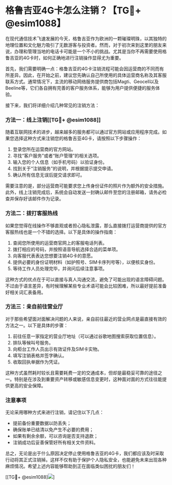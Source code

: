 # 格鲁吉亚4G卡怎么注销？【TG💪+ @esim1088】

在现代通信技术飞速发展的今天，格鲁吉亚作为欧洲的一颗璀璨明珠，以其独特的地理位置和文化魅力吸引了无数游客与投资者。然而，对于初次来到这里的朋友来说，办理和管理当地的电话卡可能是一个不小的挑战。尤其是当你不再需要使用格鲁吉亚的4G卡时，如何正确地进行注销操作显得尤为重要。

首先，我们需要明确一点：格鲁吉亚的4G卡注销流程可能会因运营商的不同而有所差异。因此，在开始之前，建议您先确认自己所使用的具体运营商名称及其客服联系方式。通常情况下，主流的移动网络服务提供商包括Magti、Geocell以及Beeline等，它们各自拥有完善的客户服务体系，能够为用户提供便捷的服务体验。

接下来，我们将详细介绍几种常见的注销方法：

### 方法一：线上注销[[TG💪+ @esim1088]]
随着互联网技术的进步，越来越多的服务都可以通过官方网站或应用程序完成。如果您选择这种方式来注销您的格鲁吉亚4G卡，请按照以下步骤操作：
1. 登录您所在运营商的官方网站。
2. 寻找“客户服务”或者“账户管理”的相关选项。
3. 输入您的个人信息（如手机号码）以验证身份。
4. 找到关于“注销服务”的说明，并根据提示提交申请。
5. 确认所有信息无误后提交请求即可。

需要注意的是，部分运营商可能要求您上传身份证件的照片作为额外的安全措施。此外，线上注销完成后，系统会自动发送一封确认邮件至您的注册邮箱，请务必检查并保存好该邮件作为记录。

### 方法二：拨打客服热线
如果您觉得在线操作不够直观或者担心隐私泄露，那么直接拨打运营商提供的官方客服热线也是一个不错的选择。以下是具体的操作指南：
1. 查阅您所使用的运营商官网上的客服电话列表。
2. 拨打相应的号码，并按照语音导航选择合适的菜单项。
3. 向客服代表表达您想要注销4G卡的意愿。
4. 提供必要的身份证明材料（如护照号、SIM卡序列号等），以便核实身份。
5. 等待工作人员处理完毕，并询问后续注意事项。

这种方式的优点在于可以直接与真人沟通交流，避免了可能出现的语言障碍问题。不过由于语言差异，有时候理解某些专业术语可能会比较困难，所以最好提前准备好相关词汇表备用。

### 方法三：亲自前往营业厅
对于那些希望面对面解决问题的人来说，亲自前往最近的营业网点是最直接有效的方法之一。以下是具体的步骤：
1. 前往任意一家指定的营业厅地址（可以通过谷歌地图搜索获取位置信息）。
2. 排队等候叫号服务。
3. 向柜台工作人员出示有效证件及SIM卡实物。
4. 填写注销表格并签字确认。
5. 收取回执单据作为凭证。

这种方式虽然耗时较长且需要耗费一定的交通成本，但却是最稳妥可靠的途径之一。特别是在涉及到重要资产转移或敏感信息变更时，这种面对面的方式往往能提供更高的安全保障。

### 注意事项
无论采用哪种方式来进行注销，请记住以下几点：
- 提前备份重要数据以防丢失；
- 确保账单已结清以免产生不必要的费用；
- 如果有剩余余额，可以咨询是否支持退款；
- 注销成功后妥善保管好所有相关文件资料。

总之，无论是出于什么原因决定停止使用格鲁吉亚的4G卡，我们都应该及时采取行动将其正式注销掉。这样不仅有助于保护个人隐私安全，也能避免未来出现各种麻烦情况。希望上述内容能够帮助到正在面临类似困扰的朋友们！

[[TG💪+ @esim1088]![](https://i.postimg.cc/4NQfJmqS/Snipaste-2025-05-13-00-14-12.png)]